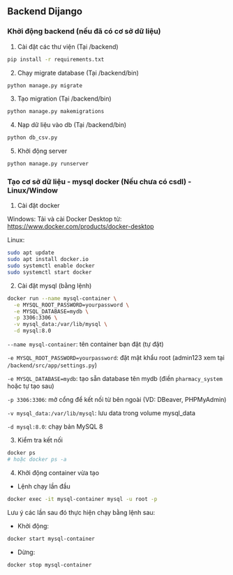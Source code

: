 ## Backend Dijango

### Khởi động backend (nếu đã có cơ sở dữ liệu)

1. Cài đặt các thư viện (Tại /backend)
```bash
pip install -r requirements.txt
```

2. Chạy migrate database (Tại /backend/bin)
```bash
python manage.py migrate
```

3. Tạo migration (Tại /backend/bin)
```bash
python manage.py makemigrations
```

4. Nạp dữ liệu vào db (Tại /backend/bin)
```bash
python db_csv.py
```

5. Khởi động server
```bash
python manage.py runserver
```

### Tạo cơ sở dữ liệu - mysql docker (Nếu chưa có csdl) - Linux/Window

1. Cài đặt docker
   
Windows: Tải và cài Docker Desktop từ: https://www.docker.com/products/docker-desktop

Linux: 
```bash
sudo apt update
sudo apt install docker.io
sudo systemctl enable docker
sudo systemctl start docker
```

2. Cài đặt mysql (bằng lệnh)
```bash
docker run --name mysql-container \
  -e MYSQL_ROOT_PASSWORD=yourpassword \
  -e MYSQL_DATABASE=mydb \
  -p 3306:3306 \
  -v mysql_data:/var/lib/mysql \
  -d mysql:8.0
```

`--name mysql-container`: tên container bạn đặt (tự đặt)

`-e MYSQL_ROOT_PASSWORD=yourpassword`: đặt mật khẩu root (admin123 xem tại `/backend/src/app/settings.py`)

`-e MYSQL_DATABASE=mydb`: tạo sẵn database tên mydb (điền `pharmacy_system` hoặc tự tạo sau)

`-p 3306:3306`: mở cổng để kết nối từ bên ngoài (VD: DBeaver, PHPMyAdmin)

`-v mysql_data:/var/lib/mysql`: lưu data trong volume mysql_data

`-d mysql:8.0`: chạy bản MySQL 8


3. Kiểm tra kết nối
```bash
docker ps
# hoặc docker ps -a
```

4. Khởi động container vừa tạo
- Lệnh chạy lần đầu
```bash
docker exec -it mysql-container mysql -u root -p
```

Lưu ý các lần sau đó thực hiện chạy bằng lệnh sau:

- Khởi động:
```bash
docker start mysql-container
```

- Dừng:
```bash
docker stop mysql-container
```
